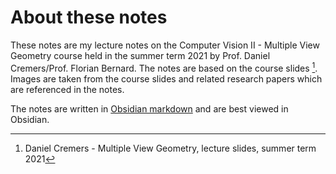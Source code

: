 # About these notes
These notes are my lecture notes on the Computer Vision II - Multiple View Geometry course held in the summer term 2021 by Prof. Daniel Cremers/Prof. Florian Bernard. The notes are based on the course slides [^1]. Images are taken from the course slides and related research papers which are referenced in the notes.

The notes are written in [Obsidian markdown](https://obsidian.md/) and are best viewed in Obsidian.

[^1]: Daniel Cremers - Multiple View Geometry, lecture slides, summer term 2021